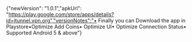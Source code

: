 {"newVersion": "1.0.1","apkUrl": "https://play.google.com/store/apps/details?id=jtunnel.vpn.org","versionNotes":"• Finally you can Download the app in Playstore•Optimize Add Coins• Optimize UI• Optimize Connection Status• Supported Android 5 & above"}
